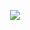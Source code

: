 <p align="center">
  <img src="https://github.com/matyo91/matyo91/raw/main/assets/github.gif">
</p>
